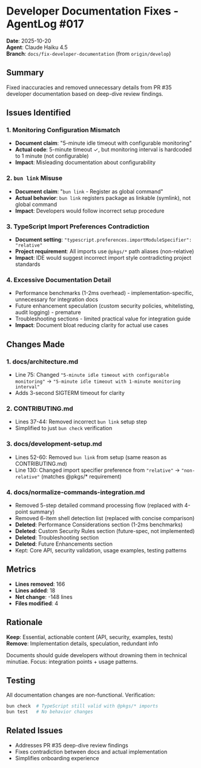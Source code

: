 # Developer Documentation Fixes - AgentLog #017

**Date**: 2025-10-20  
**Agent**: Claude Haiku 4.5  
**Branch**: `docs/fix-developer-documentation` (from `origin/develop`)

## Summary

Fixed inaccuracies and removed unnecessary details from PR #35 developer documentation based on deep-dive review findings.

## Issues Identified

### 1. **Monitoring Configuration Mismatch**
- **Document claim**: "5-minute idle timeout with configurable monitoring"
- **Actual code**: 5-minute timeout ✓, but monitoring interval is hardcoded to 1 minute (not configurable)
- **Impact**: Misleading documentation about configurability

### 2. **`bun link` Misuse**
- **Document claim**: "`bun link` - Register as global command"
- **Actual behavior**: `bun link` registers package as linkable (symlink), not global command
- **Impact**: Developers would follow incorrect setup procedure

### 3. **TypeScript Import Preferences Contradiction**
- **Document setting**: `"typescript.preferences.importModuleSpecifier": "relative"`
- **Project requirement**: All imports use `@pkgs/*` path aliases (non-relative)
- **Impact**: IDE would suggest incorrect import style contradicting project standards

### 4. **Excessive Documentation Detail**
- Performance benchmarks (1-2ms overhead) - implementation-specific, unnecessary for integration docs
- Future enhancement speculation (custom security policies, whitelisting, audit logging) - premature
- Troubleshooting sections - limited practical value for integration guide
- **Impact**: Document bloat reducing clarity for actual use cases

## Changes Made

### 1. **docs/architecture.md**
- Line 75: Changed `"5-minute idle timeout with configurable monitoring"` → `"5-minute idle timeout with 1-minute monitoring interval"`
- Adds 3-second SIGTERM timeout for clarity

### 2. **CONTRIBUTING.md**
- Lines 37-44: Removed incorrect `bun link` setup step
- Simplified to just `bun check` verification

### 3. **docs/development-setup.md**
- Lines 52-60: Removed `bun link` from setup (same reason as CONTRIBUTING.md)
- Line 130: Changed import specifier preference from `"relative"` → `"non-relative"` (matches @pkgs/* requirement)

### 4. **docs/normalize-commands-integration.md**
- Removed 5-step detailed command processing flow (replaced with 4-point summary)
- Removed 6-item shell detection list (replaced with concise comparison)
- **Deleted**: Performance Considerations section (1-2ms benchmarks)
- **Deleted**: Custom Security Rules section (future-spec, not implemented)
- **Deleted**: Troubleshooting section
- **Deleted**: Future Enhancements section
- Kept: Core API, security validation, usage examples, testing patterns

## Metrics

- **Lines removed**: 166
- **Lines added**: 18
- **Net change**: -148 lines
- **Files modified**: 4

## Rationale

**Keep**: Essential, actionable content (API, security, examples, tests)  
**Remove**: Implementation details, speculation, redundant info

Documents should guide developers without drowning them in technical minutiae. Focus: integration points + usage patterns.

## Testing

All documentation changes are non-functional. Verification:
```bash
bun check  # TypeScript still valid with @pkgs/* imports
bun test   # No behavior changes
```

## Related Issues

- Addresses PR #35 deep-dive review findings
- Fixes contradiction between docs and actual implementation
- Simplifies onboarding experience
